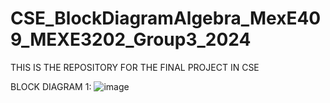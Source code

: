 # CSE_BlockDiagramAlgebra_MexE409_MEXE3202_Group3_2024
THIS IS THE REPOSITORY FOR THE FINAL PROJECT IN CSE

BLOCK DIAGRAM 1: 
![image](https://github.com/KanFudz/CSE_BlockDiagramAlgebra_MexE409_MEXE3202_Group3_2024/assets/157684612/e3c19b5e-49a8-4336-8b6e-89f729e1df60)
